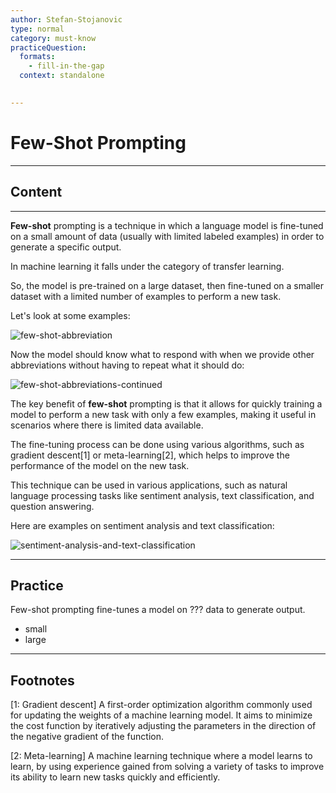 ```yaml
---
author: Stefan-Stojanovic
type: normal
category: must-know
practiceQuestion:
  formats:
    - fill-in-the-gap
  context: standalone
 

---
```


# Few-Shot Prompting

---

## Content

---

**Few-shot** prompting is a technique in which a language model is fine-tuned on a small amount of data (usually with limited labeled examples) in order to generate a specific output. 

In machine learning it falls under the category of transfer learning.

So, the model is pre-trained on a large dataset, then fine-tuned on a smaller dataset with a limited number of examples to perform a new task.

Let's look at some examples:

![few-shot-abbreviation](https://img.enkipro.com/d97db4d87ecd2e0ee39a338a3b1f0c50.png)

Now the model should know what to respond with when we provide other abbreviations without having to repeat what it should do:

![few-shot-abbreviations-continued](https://img.enkipro.com/105e6c55b99be01339b35612b7611d39.png)

The key benefit of **few-shot** prompting is that it allows for quickly training a model to perform a new task with only a few examples, making it useful in scenarios where there is limited data available.

The fine-tuning process can be done using various algorithms, such as gradient descent[1] or meta-learning[2], which helps to improve the performance of the model on the new task.

This technique can be used in various applications, such as natural language processing tasks like sentiment analysis, text classification, and question answering.

Here are examples on sentiment analysis and text classification:

![sentiment-analysis-and-text-classification](https://img.enkipro.com/2ddb08d1bf5a0b14b886ec20fa245a63.png)


---
## Practice

Few-shot prompting fine-tunes a model on ??? data to generate output.

- small
- large

---
## Footnotes

[1: Gradient descent]
A first-order optimization algorithm commonly used for updating the weights of a machine learning model. It aims to minimize the cost function by iteratively adjusting the parameters in the direction of the negative gradient of the function.

[2: Meta-learning]
A machine learning technique where a model learns to learn, by using experience gained from solving a variety of tasks to improve its ability to learn new tasks quickly and efficiently.
